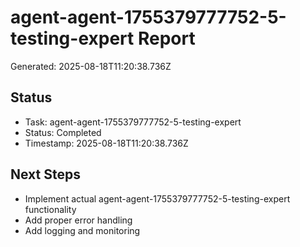 # agent-agent-1755379777752-5-testing-expert Report

Generated: 2025-08-18T11:20:38.736Z

## Status
- Task: agent-agent-1755379777752-5-testing-expert
- Status: Completed
- Timestamp: 2025-08-18T11:20:38.736Z

## Next Steps
- Implement actual agent-agent-1755379777752-5-testing-expert functionality
- Add proper error handling
- Add logging and monitoring
